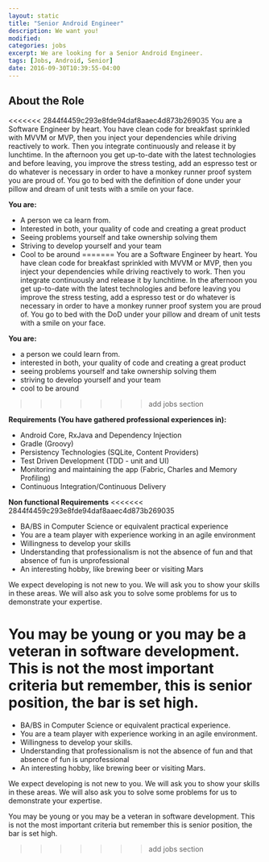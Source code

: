 ```yaml
---
layout: static
title: "Senior Android Engineer"
description: We want you!
modified:
categories: jobs
excerpt: We are looking for a Senior Android Engineer.
tags: [Jobs, Android, Senior]
date: 2016-09-30T10:39:55-04:00
---
```

## About the Role
<<<<<<< 2844f4459c293e8fde94daf8aaec4d873b269035
You are a Software Engineer by heart. You have clean code for breakfast sprinkled with MVVM or MVP, then you inject your dependencies while driving reactively to work. Then you integrate continuously and release it by lunchtime. In the afternoon you get up-to-date with the latest technologies and before leaving, you improve the stress testing, add an espresso test or do whatever is necessary in order to have a monkey runner proof system you are proud of. You go to bed with the definition of done under your pillow and dream of unit tests with a smile on your face.

**You are:**

* A person we ca learn from.
* Interested in both, your quality of code and creating a great product
* Seeing problems yourself and take ownership solving them
* Striving to develop yourself and your team
* Cool to be around
=======
You are a Software Engineer by heart. You have clean code for breakfast sprinkled with MVVM or MVP, then you inject your dependencies while driving reactively to work. Then you integrate continuously and release it by lunchtime. In the afternoon you get up-to-date with the latest technologies and before leaving you improve the stress testing, add a espresso test or do whatever is necessary in order to have a monkey runner proof system you are proud of. You go to bed with the DoD under your pillow and dream of unit tests with a smile on your face.

**You are:**

* a person we could learn from.
* interested in both, your quality of code and creating a great product
* seeing problems yourself and take ownership solving them
* striving to develop yourself and your team
* cool to be around
>>>>>>> add jobs section

**Requirements (You have gathered professional experiences in):**

* Android Core, RxJava and Dependency Injection
* Gradle (Groovy)
* Persistency Technologies (SQLite, Content Providers)
* Test Driven Development (TDD - unit and UI)
* Monitoring and maintaining the app (Fabric, Charles and Memory Profiling)
* Continuous Integration/Continuous Delivery

**Non functional Requirements**
<<<<<<< 2844f4459c293e8fde94daf8aaec4d873b269035
* BA/BS in Computer Science or equivalent practical experience
* You are a team player with experience working in an agile environment
* Willingness to develop your skills
* Understanding that professionalism is not the absence of fun and that absence of fun is unprofessional
* An interesting hobby, like brewing beer or visiting Mars

We expect developing is not new to you. We will ask you to show your skills in these areas. We will also ask you to solve some problems for us to demonstrate your expertise.

You may be young or you may be a veteran in software development. This is not the most important criteria but remember, this is senior position, the bar is set high.
=======
* BA/BS in Computer Science or equivalent practical experience.
* You are a team player with experience working in an agile environment.
* Willingness to develop your skills.
* Understanding that professionalism is not the absence of fun and that absence of fun is unprofessional
* An interesting hobby, like brewing beer or visiting Mars.

We expect developing is not new to you. We will ask you to show your skills in these areas. We will also ask you to solve some problems for us to demonstrate your expertise.

You may be young or you may be a veteran in software development. This is not the most important criteria but remember this is senior position, the bar is set high.
>>>>>>> add jobs section

